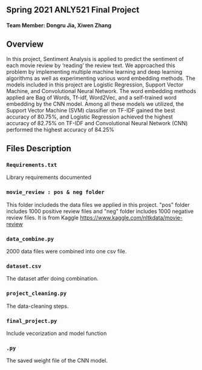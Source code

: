 ## Spring 2021 ANLY521 Final Project 

#### Team Member: Dongru Jia, Xiwen Zhang




## Overview
In this project, Sentiment Analysis is applied to predict the sentiment of each movie review by ‘reading’ the review text. We approached this problem by implementing multiple machine learning and deep learning algorithms as well as experimenting various word embedding methods. The models included in this project are Logistic Regression, Support Vector Machine, and Convolutional Neural Network. The word embedding methods applied are Bag of Words, Tf-idf, Word2Vec, and a self-trained word embedding by the CNN model.
Among all these models we utilized, 
the Support Vector Machine (SVM) classifier on TF-IDF gained the best accuracy of 80.75%, 
and Logistic Regression achieved the highest accuracy of 82.75% on TF-IDF 
and Convolutional Neural Network (CNN) performed the highest accuracy of 84.25%
 

## Files  Description

### `Requirements.txt` 
Library requirements documented

### `movie_review : pos & neg folder`
This folder includeds the data files we applied in this project. "pos" folder includes 1000 positive review files and "neg" folder includes 1000 negative review files. 
It is from Kaggle https://www.kaggle.com/nltkdata/movie-review

### `data_combine.py` 
2000 data files were combined into one csv file.

### `dataset.csv`
The dataset atfer doing combination. 

### `project_cleaning.py` 
The data-cleaning steps.

### `final_project.py` 
Include vecorization and model function 

### `.py` 
The saved weight file of the CNN model.

